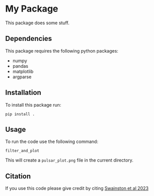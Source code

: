# My Package

This package does some stuff.

## Dependencies

This package requires the following python packages:
- numpy
- pandas
- matplotlib
- argparse

## Installation

To install this package run:
```
pip install .
```

## Usage

To run the code use the following command:
```
filter_and_plot
```

This will create a `pulsar_plot.png` file in the current directory.

## Citation

If you use this code please give credit by citing [Swainston et al 2023](link_to_paper)

